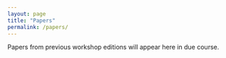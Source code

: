 ```yaml
---
layout: page
title: "Papers"
permalink: /papers/
---
```


Papers from previous workshop editions will appear here in due course.
